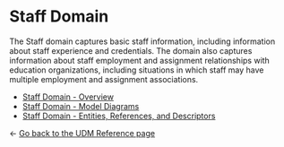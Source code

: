 # Staff Domain

The Staff domain captures basic staff information, including information about
staff experience and credentials. The domain also captures information about
staff employment and assignment relationships with education organizations,
including situations in which staff may have multiple employment and assignment
associations.

* [Staff Domain - Overview](./overview.md)
* [Staff Domain - Model Diagrams](./model-diagrams.md)
* [Staff Domain - Entities, References, and
  Descriptors](./entities-references-and-descriptors.md)

← [Go back to the UDM Reference page](../readme.md)
